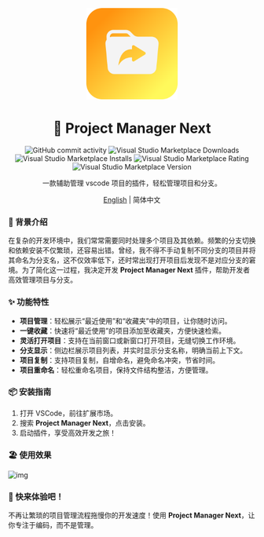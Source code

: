 <div align="center">

<img src="https://raw.githubusercontent.com/Dolov/vscode-project-manager/d92f35932d87b5692867752a4563fcb7f576123c/icon.svg" width="186" />

# 🌟 Project Manager Next

![GitHub commit activity](https://img.shields.io/github/commit-activity/y/dolov/vscode-project-manager)
![Visual Studio Marketplace Downloads](https://img.shields.io/visual-studio-marketplace/d/dolov.Project-manager-next)
![Visual Studio Marketplace Installs](https://img.shields.io/visual-studio-marketplace/i/dolov.Project-manager-next)
![Visual Studio Marketplace Rating](https://img.shields.io/visual-studio-marketplace/r/dolov.Project-manager-next)
![Visual Studio Marketplace Version](https://img.shields.io/visual-studio-marketplace/v/dolov.Project-manager-next)

</div>

<div align="center">

一款辅助管理 vscode 项目的插件，轻松管理项目和分支。

[English](./README.en-US.md) | 简体中文

</div>

### 🚀 背景介绍

在复杂的开发环境中，我们常常需要同时处理多个项目及其依赖。频繁的分支切换和依赖安装不仅繁琐，还容易出错。曾经，我不得不手动复制不同分支的项目并将其命名为分支名，这不仅效率低下，还时常出现打开项目后发现不是对应分支的窘境。为了简化这一过程，我决定开发 **Project Manager Next** 插件，帮助开发者高效管理项目与分支。

### ✨ 功能特性

- **项目管理**：轻松展示“最近使用”和“收藏夹”中的项目，让你随时访问。
- **一键收藏**：快速将“最近使用”的项目添加至收藏夹，方便快速检索。
- **灵活打开项目**：支持在当前窗口或新窗口打开项目，无缝切换工作环境。
- **分支显示**：侧边栏展示项目列表，并实时显示分支名称，明确当前上下文。
- **项目复制**：支持项目复制，自增命名，避免命名冲突，节省时间。
- **项目重命名**：轻松重命名项目，保持文件结构整洁，方便管理。

### 📦 安装指南

1. 打开 VSCode，前往扩展市场。
2. 搜索 **Project Manager Next**，点击安装。
3. 启动插件，享受高效开发之旅！

### 🏖️ 使用效果

![img](https://cdn.clickapaas.com/uPic/QkGsMk.png)

### 🎉 快来体验吧！

不再让繁琐的项目管理流程拖慢你的开发速度！使用 **Project Manager Next**，让你专注于编码，而不是管理。
